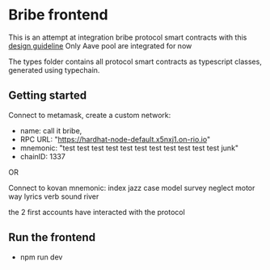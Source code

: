 # Bribe frontend

This is an attempt at integration bribe protocol smart contracts with this [design guideline]("https://www.figma.com/file/2P7wMCegKTNvXP8wP6hG4Z/Bribe-Protocol?node-id=0%3A1")
Only Aave pool are integrated for now

The types folder contains all protocol smart contracts as typescript classes, generated using typechain.

## Getting started

Connect to metamask, create a custom network:

- name: call it bribe,
- RPC URL: "https://hardhat-node-default.x5nxj1.on-rio.io"
- mnemonic: "test test test test test test test test test test test junk"
- chainID: 1337

OR

Connect to kovan
mnemonic: index jazz case model survey neglect motor way lyrics verb sound river

the 2 first accounts have interacted with the protocol
## Run the frontend

- npm run dev
